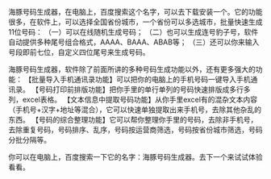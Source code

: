 海豚号码生成器，在电脑上，百度搜索这个名字，可以去下载安装一个。它的功能很多，在软件上，可以选择全国省份城市，一个省份可以多选城市，批量快速生成11位号码：
（一）可以在线随机生成号码；
（二）也可以生成连号豹子号，软件自动提供多种尾号组合格式，AAAA、BAAA、ABAB等；
（三）还可以你来输入号段即前七位，自定义四位尾号来生成号码。

海豚号码生成器，软件除了前面所讲的多种号码生成功能以外，还有更多强大的功能：
【批量导入手机通讯录功能】可以把你的电脑上的手机号码一键导入手机通讯录。
【号码打印前排版功能】把你手里的单行单列的号码快速排版成多行多列，excel表格。
【文本信息中提取号码功能】从你手里excel有的混杂文本内容（手机号+汉字+地址等混合），它可以快速单独提取出来手机号，去除其他杂乱的东西。
【号码的综合整理功能】它可以帮你整理你手里的号码，去除非手机号，去除重复号码，号码排序、乱序，号码按运营商筛选，号码按省份城市筛选，号码分批分隔等。

你可以在电脑上，百度搜索一下它的名字：海豚号码生成器。去下一个来试试体验看看。

